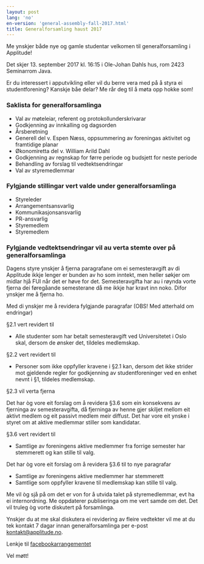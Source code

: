 ```yaml
---
layout: post
lang: 'no'
en-version: 'general-assembly-fall-2017.html'
title: Generalforsamling haust 2017
---
```


Me ynskjer både nye og gamle studentar velkomen til generalforsamling i Applitude!

Det skjer 13. september 2017 kl. 16:15 i Ole-Johan Dahls hus, rom 2423 Seminarrom Java.

Er du interessert i apputvikling eller vil du berre vera med på å styra ei studentforening?
Kanskje båe delar? Me rår deg til å møta opp hokke som!

### Saklista for generalforsamlinga
- Val av møteleiar, referent og protokollunderskrivarar
- Godkjenning av innkalling og dagsorden
- Årsberetning
- Generell del v. Espen Næss, oppsummering av foreningas aktivitet og framtidige planar
- Økonomiretta del v. William Arild Dahl
- Godkjenning av regnskap for førre periode og budsjett for neste periode
- Behandling av forslag til vedtektsendringar
- Val av styremedlemmar

### Fylgjande stillingar vert valde under generalforsamlinga

- Styreleder
- Arrangementsansvarlig
- Kommunikasjonsansvarlig
- PR-ansvarlig
- Styremedlem
- Styremedlem

### Fylgjande vedtektsendringar vil au verta stemte over på generalforsamlinga

Dagens styre ynskjer å fjerna paragrafane om ei semesteravgift av di Applitude ikkje lenger er bunden av ho som inntekt,
men heller søkjer om midlar hjå FUI når det er høve for det.
Semesteravgifta har au i røynda vorte fjerna dei føregåande semesterane då me ikkje har kravt inn noko.
Difor ynskjer me å fjerna ho.

Med di ynskjer me å revidera fylgjande paragrafar (OBS! Med atterhald om endringar)

§2.1 vert revidert til
- Alle studenter som har betalt semesteravgift ved Universitetet i Oslo skal, dersom de ønsker det, tildeles medlemskap.

§2.2 vert revidert til
- Personer som ikke oppfyller kravene i §2.1 kan, dersom det ikke strider mot gjeldende regler for godkjenning av studentforeninger ved en enhet nevnt i §1, tildeles medlemskap.

§2.3 vil verta fjerna

Det har òg vore eit forslag om å revidera §3.6 som ein konsekvens av fjerninga av semesteravgifta, då fjerninga av henne gjer skiljet mellom
eit aktivt medlem og eit passivt medlem meir diffust. Det har vore eit ynske i styret om at aktive medlemmar stiller som kandidatar.

§3.6 vert revidert til
- Samtlige av foreningens aktive medlemmer fra forrige semester har stemmerett og kan stille til valg.

Det har òg vore eit forslag om å revidera §3.6 til to nye paragrafar

- Samtlige av foreningens aktive medlemmer har stemmerett
- Samtlige som oppfyller kravene til medlemskap kan stille til valg.

Me vil òg sjå på om det er von for å utvida talet på styremedlemmar, evt ha ei internordning. Me oppdaterer publiseringa om me vert samde om det. Det vil truleg òg vorte diskutert på forsamlinga.

Ynskjer du at me skal diskutera ei revidering av fleire vedtekter vil me at du tek kontakt 7 dagar innan generalforsamlinga per e-post kontakt@applitude.no.

Lenkje til [facebookarrangementet](https://www.facebook.com/events/103610553666068/)

Vel møtt!
